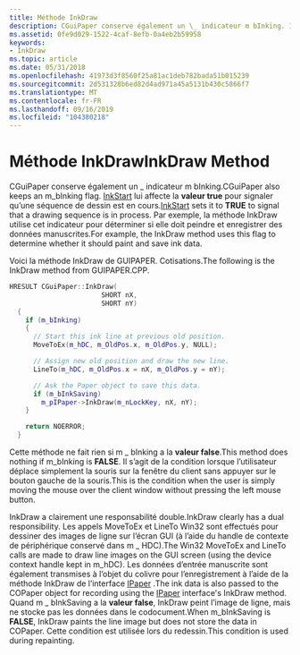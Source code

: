 ```yaml
---
title: Méthode InkDraw
description: CGuiPaper conserve également un \_ indicateur m bInking. InkStart lui affecte la valeur TRUE pour signaler qu’une séquence de dessin est en cours. Par exemple, la méthode InkDraw utilise cet indicateur pour déterminer si elle doit peindre et enregistrer des données manuscrites.
ms.assetid: 0fe9d029-1522-4caf-8efb-0a4eb2b59958
keywords:
- InkDraw
ms.topic: article
ms.date: 05/31/2018
ms.openlocfilehash: 41973d3f8560f25a81ac1deb782bada51b015239
ms.sourcegitcommit: 2d531328b6ed82d4ad971a45a5131b430c5866f7
ms.translationtype: MT
ms.contentlocale: fr-FR
ms.lasthandoff: 09/16/2019
ms.locfileid: "104380218"
---
```

# <a name="inkdraw-method"></a><span data-ttu-id="0c990-106">Méthode InkDraw</span><span class="sxs-lookup"><span data-stu-id="0c990-106">InkDraw Method</span></span>

<span data-ttu-id="0c990-107">CGuiPaper conserve également un \_ indicateur m bInking.</span><span class="sxs-lookup"><span data-stu-id="0c990-107">CGuiPaper also keeps an m\_bInking flag.</span></span> <span data-ttu-id="0c990-108">[InkStart](inkstart-method.md) lui affecte la **valeur true** pour signaler qu’une séquence de dessin est en cours.</span><span class="sxs-lookup"><span data-stu-id="0c990-108">[InkStart](inkstart-method.md) sets it to **TRUE** to signal that a drawing sequence is in process.</span></span> <span data-ttu-id="0c990-109">Par exemple, la méthode InkDraw utilise cet indicateur pour déterminer si elle doit peindre et enregistrer des données manuscrites.</span><span class="sxs-lookup"><span data-stu-id="0c990-109">For example, the InkDraw method uses this flag to determine whether it should paint and save ink data.</span></span>

<span data-ttu-id="0c990-110">Voici la méthode InkDraw de GUIPAPER. Cotisations.</span><span class="sxs-lookup"><span data-stu-id="0c990-110">The following is the InkDraw method from GUIPAPER.CPP.</span></span>


```C++
HRESULT CGuiPaper::InkDraw(
                       SHORT nX,
                       SHORT nY)
  {
    if (m_bInking)
    {
      // Start this ink line at previous old position.
      MoveToEx(m_hDC, m_OldPos.x, m_OldPos.y, NULL);

      // Assign new old position and draw the new line.
      LineTo(m_hDC, m_OldPos.x = nX, m_OldPos.y = nY);

      // Ask the Paper object to save this data.
      if (m_bInkSaving)
        m_pIPaper->InkDraw(m_nLockKey, nX, nY);
    }

    return NOERROR;
  }
```



<span data-ttu-id="0c990-111">Cette méthode ne fait rien si m \_ bInking a la **valeur false**.</span><span class="sxs-lookup"><span data-stu-id="0c990-111">This method does nothing if m\_bInking is **FALSE**.</span></span> <span data-ttu-id="0c990-112">Il s’agit de la condition lorsque l’utilisateur déplace simplement la souris sur la fenêtre du client sans appuyer sur le bouton gauche de la souris.</span><span class="sxs-lookup"><span data-stu-id="0c990-112">This is the condition when the user is simply moving the mouse over the client window without pressing the left mouse button.</span></span>

<span data-ttu-id="0c990-113">InkDraw a clairement une responsabilité double.</span><span class="sxs-lookup"><span data-stu-id="0c990-113">InkDraw clearly has a dual responsibility.</span></span> <span data-ttu-id="0c990-114">Les appels MoveToEx et LineTo Win32 sont effectués pour dessiner des images de ligne sur l’écran GUI (à l’aide du handle de contexte de périphérique conservé dans m \_ HDC).</span><span class="sxs-lookup"><span data-stu-id="0c990-114">The Win32 MoveToEx and LineTo calls are made to draw line images on the GUI screen (using the device context handle kept in m\_hDC).</span></span> <span data-ttu-id="0c990-115">Les données d’entrée manuscrite sont également transmises à l’objet du colivre pour l’enregistrement à l’aide de la méthode InkDraw de l’interface [IPaper](ipaper-methods.md) .</span><span class="sxs-lookup"><span data-stu-id="0c990-115">The ink data is also passed to the COPaper object for recording using the [IPaper](ipaper-methods.md) interface's InkDraw method.</span></span> <span data-ttu-id="0c990-116">Quand m \_ bInkSaving a la **valeur false**, InkDraw peint l’image de ligne, mais ne stocke pas les données dans le codocument.</span><span class="sxs-lookup"><span data-stu-id="0c990-116">When m\_bInkSaving is **FALSE**, InkDraw paints the line image but does not store the data in COPaper.</span></span> <span data-ttu-id="0c990-117">Cette condition est utilisée lors du redessin.</span><span class="sxs-lookup"><span data-stu-id="0c990-117">This condition is used during repainting.</span></span>

 

 




